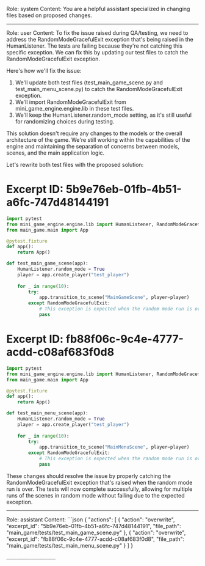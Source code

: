 Role: system
Content: You are a helpful assistant specialized in changing files based on proposed changes.
__________________
Role: user
Content: To fix the issue raised during QA/testing, we need to address the RandomModeGracefulExit exception that's being raised in the HumanListener. The tests are failing because they're not catching this specific exception. We can fix this by updating our test files to catch the RandomModeGracefulExit exception.

Here's how we'll fix the issue:

1. We'll update both test files (test_main_game_scene.py and test_main_menu_scene.py) to catch the RandomModeGracefulExit exception.
2. We'll import RandomModeGracefulExit from mini_game_engine.engine.lib in these test files.
3. We'll keep the HumanListener.random_mode setting, as it's still useful for randomizing choices during testing.

This solution doesn't require any changes to the models or the overall architecture of the game. We're still working within the capabilities of the engine and maintaining the separation of concerns between models, scenes, and the main application logic.

Let's rewrite both test files with the proposed solution:

# Excerpt ID: 5b9e76eb-01fb-4b51-a6fc-747d48144191
```python main_game/tests/test_main_game_scene.py
import pytest
from mini_game_engine.engine.lib import HumanListener, RandomModeGracefulExit
from main_game.main import App

@pytest.fixture
def app():
    return App()

def test_main_game_scene(app):
    HumanListener.random_mode = True
    player = app.create_player("test_player")
    
    for _ in range(10):
        try:
            app.transition_to_scene("MainGameScene", player=player)
        except RandomModeGracefulExit:
            # This exception is expected when the random mode run is over
            pass
```

# Excerpt ID: fb88f06c-9c4e-4777-acdd-c08af683f0d8
```python main_game/tests/test_main_menu_scene.py
import pytest
from mini_game_engine.engine.lib import HumanListener, RandomModeGracefulExit
from main_game.main import App

@pytest.fixture
def app():
    return App()

def test_main_menu_scene(app):
    HumanListener.random_mode = True
    player = app.create_player("test_player")
    
    for _ in range(10):
        try:
            app.transition_to_scene("MainMenuScene", player=player)
        except RandomModeGracefulExit:
            # This exception is expected when the random mode run is over
            pass
```

These changes should resolve the issue by properly catching the RandomModeGracefulExit exception that's raised when the random mode run is over. The tests will now complete successfully, allowing for multiple runs of the scenes in random mode without failing due to the expected exception.
__________________
Role: assistant
Content: ```json
{
  "actions": [
    {
      "action": "overwrite",
      "excerpt_id": "5b9e76eb-01fb-4b51-a6fc-747d48144191",
      "file_path": "main_game/tests/test_main_game_scene.py"
    },
    {
      "action": "overwrite",
      "excerpt_id": "fb88f06c-9c4e-4777-acdd-c08af683f0d8",
      "file_path": "main_game/tests/test_main_menu_scene.py"
    }
  ]
}
```
__________________
